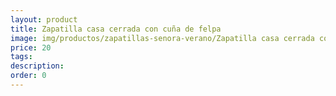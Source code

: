 ```yaml
---
layout: product
title: Zapatilla casa cerrada con cuña de felpa 
image: img/productos/zapatillas-senora-verano/Zapatilla casa cerrada con cuña de felpa =20.webp
price: 20
tags: 
description: 
order: 0
---
```

